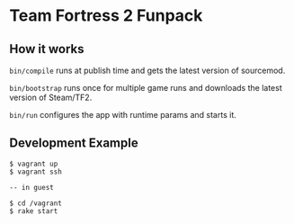 # Team Fortress 2 Funpack

## How it works

`bin/compile` runs at publish time and gets the latest version of sourcemod.

`bin/bootstrap` runs once for multiple game runs and downloads the latest version of Steam/TF2.

`bin/run` configures the app with runtime params and starts it.

## Development Example

    $ vagrant up
    $ vagrant ssh
    
    -- in guest
    
    $ cd /vagrant
    $ rake start

